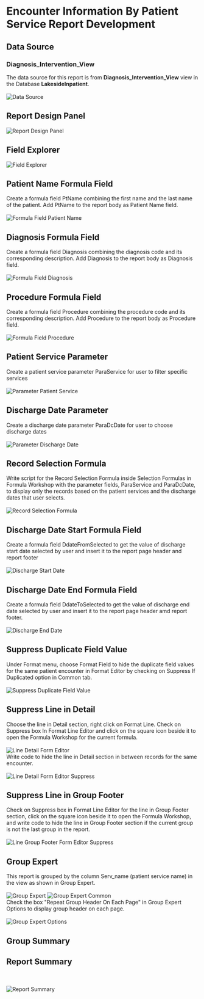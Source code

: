 # Encounter Information By Patient Service Report Development
## Data Source 
### Diagnosis_Intervention_View
The data source for this report is from <b>Diagnosis_Intervention_View</b> view in the Database <b>LakesideInpatient</b>. 
<br><br>![Data Source](images/DatabaseExpert.png)
## Report Design Panel
![Report Design Panel](images/DesignPanel.png)
## Field Explorer
![Field Explorer](images/FieldExplorer.png)
## Patient Name Formula Field
Create a formula field PtName combining the first name and the last name of the patient. Add PtName to the report body as Patient Name field.
<br><br>![Formula Field Patient Name](images/FormulaField_PatientName.png)
## Diagnosis Formula Field
Create a formula field Diagnosis combining the diagnosis code and its corresponding description. Add Diagnosis to the report body as Diagnosis field.
<br><br>![Formula Field Diagnosis](images/FormulaField_Diagnosis.png)
## Procedure Formula Field
Create a formula field Procedure combining the procedure code and its corresponding description. Add Procedure to the report body as Procedure field.
<br><br>![Formula Field Procedure](images/FormulaField_Procedure.png)
## Patient Service Parameter
Create a patient service parameter ParaService for user to filter specific services 
<br><br>![Parameter Patient Service](images/Parameter_Service.png)
## Discharge Date Parameter
Create a discharge date parameter ParaDcDate for user to choose discharge dates
<br><br>![Parameter Discharge Date](images/Parameter_DischargeDate.png)
## Record Selection Formula
Write script for the Record Selection Formula inside Selection Formulas in Formula Workshop with the parameter fields, ParaService and ParaDcDate, to display only the records based on the patient services and the discharge dates that user selects. 
<br><br>![Record Selection Formula](images/RecordSelection.png)
## Discharge Date Start Formula Field
Create a formula field DdateFromSelected to get the value of discharge start date selected by user and insert it to the report page header and report footer
<br><br>![Discharge Start Date](images/FormulaField_DischargeDateFrom.png)
## Discharge Date End Formula Field
Create a formula field DdateToSelected to get the value of discharge end date selected by user and insert it to the report page header amd report footer.
<br><br>![Discharge End Date](images/FormulaField_DischargeDateTo.png)
## Suppress Duplicate Field Value
Under Format menu, choose Format Field to hide the duplicate field values for the same patient encounter in Format Editor by checking on Suppress If Duplicated option in Common tab. 
<br><br>![Suppress Duplicate Field Value](images/FieldFormatEditor.png)
## Suppress Line in Detail
Choose the line in Detail section, right click on Format Line. Check on Suppress box In Format Line Editor and click on the square icon beside it to open the Formula Workshop for the current formula.
<br><br>![Line Detail Form Editor](images/LineDetails_FormatEditor.png)<br>
Write code to hide the line in Detail section in between records for the same encounter.
<br><br>![Line Detail Form Editor Suppress](images/LineDetails_FormatEditor_Suppress.png)
## Suppress Line in Group Footer
Check on Suppress box in Format Line Editor for the line in Group Footer section, click on the square icon beside it to open the Formula Workshop, and write code to hide the line in Group Footer section if the current group is not the last group in the report. 
<br><br>![Line Group Footer Form Editor Suppress](images/LineGroupFooter_FormatEditor_Suppress.png)
## Group Expert
This report is grouped by the column Serv_name (patient service name) in the view as shown in Group Expert.
<br><br>![Group Expert](images/GroupExpert.png)
![Group Expert Common](images/GroupExpertCommon.png)
<br>Check the box "Repeat Group Header On Each Page" in Group Expert Options to display group header on each page.
<br><br>![Group Expert Options](images/GroupExpertOptions.png)
## Group Summary

## Report Summary

<br><br>![Report Summary](images/ReportSummaryInsert.png)
